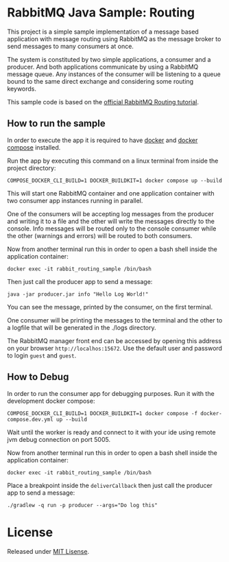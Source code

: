  # RabbitMQ Java Sample: Routing
 
This project is a simple sample implementation of a message based application with message routing
using RabbitMQ as the message broker to send messages to many consumers at once.

The system is constituted by two simple applications, a consumer and a producer. And both 
applications communicate by using a RabbitMQ message queue. Any instances of the consumer will be
listening to a queue bound to the same direct exchange and considering some routing keywords.

This sample code is based on the [official RabbitMQ Routing tutorial](https://www.rabbitmq.com/tutorials/tutorial-four-java.html).

## How to run the sample

In order to execute the app it is required to have [docker](https://docs.docker.com/engine/install/) 
and [docker compose](https://docs.docker.com/compose/install/) installed. 

Run the app by executing this command on a linux terminal from inside the project directory:
```shell
COMPOSE_DOCKER_CLI_BUILD=1 DOCKER_BUILDKIT=1 docker compose up --build
```

This will start one RabbitMQ container and one application container with two consumer
app instances running in parallel.

One of the consumers will be accepting log messages from the producer and writing it to a file
and the other will write the messages directly to the console. Info messages will be routed only to
the console consumer while the other (warnings and errors) will be routed to both consumers.

Now from another terminal run this in order to open a bash shell inside the application
container:
```shell
docker exec -it rabbit_routing_sample /bin/bash
```

Then just call the producer app to send a message:
```shell
java -jar producer.jar info "Hello Log World!"
```

You can see the message, printed by the consumer, on the first terminal.

One consumer will be printing the messages to the terminal and the other to a logfile that will be 
generated in the ./logs directory.

The RabbitMQ manager front end can be accessed by opening this address on your browser `http://localhos:15672`.
Use the default user and password to login `guest` and `guest`.

## How to Debug

In order to run the consumer app for debugging purposes. Run it with the development docker compose:
```shell
COMPOSE_DOCKER_CLI_BUILD=1 DOCKER_BUILDKIT=1 docker compose -f docker-compose.dev.yml up --build
```

Wait until the worker is ready and connect to it with your ide using remote jvm debug connection
on port 5005.

Now from another terminal run this in order to open a bash shell inside the application
container:
```shell
docker exec -it rabbit_routing_sample /bin/bash
```

Place a breakpoint inside the `deliverCallback` then just call the producer app to send a message:
```shell
./gradlew -q run -p producer --args="Do log this"
```

# License

Released under [MIT Lisense](https://github.com/fabio-blanco/rabbitmq-publish-subscribe-sample/blob/main/LISENCE).
